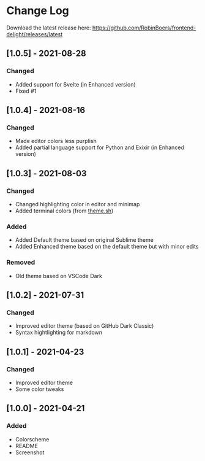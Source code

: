 # Change Log

Download the latest release here: <https://github.com/RobinBoers/frontend-delight/releases/latest>

## [1.0.5] - 2021-08-28
### Changed
- Added support for Svelte (in Enhanced version)
- Fixed #1

## [1.0.4] - 2021-08-16
### Changed
- Made editor colors less purplish
- Added partial language support for Python and Exixir (in Enhanced version)

## [1.0.3] - 2021-08-03
### Changed
- Changed highlighting color in editor and minimap
- Added terminal colors (from [theme.sh](https://github.com/lemnos/theme.sh))

### Added
- Added Default theme based on original Sublime theme
- Added Enhanced theme based on the default theme but with minor edits

### Removed
- Old theme based on VSCode Dark

## [1.0.2] - 2021-07-31
### Changed
- Improved editor theme (based on GitHub Dark Classic)
- Syntax hightlighting for markdown

## [1.0.1] - 2021-04-23
### Changed
- Improved editor theme
- Some color tweaks

## [1.0.0] - 2021-04-21
### Added
- Colorscheme
- README
- Screenshot
